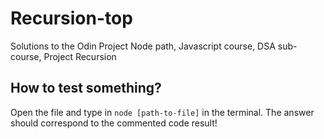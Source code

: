 # Recursion-top

Solutions to the Odin Project Node path, Javascript course, DSA sub-course, Project Recursion

## How to test something?

Open the file and type in `node [path-to-file]` in the terminal.
The answer should correspond to the commented code result!
